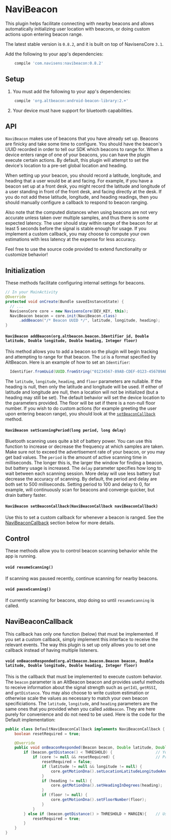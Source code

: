 # NaviBeacon

This plugin helps facilitate connecting with nearby beacons and allows automatically initializing user location with beacons, or doing custom actions upon entering beacon range.

The latest stable version is `0.8.2`, and it is built on top of NavisensCore `3.1`.

Add the following to your app's dependencies:

```gradle
    compile 'com.navisens:navibeacon:0.8.2'
```

## Setup

1. You must add the following to your app's dependencies:
```gradle
    compile 'org.altbeacon:android-beacon-library:2.+'
```
2. Your device must have support for bluetooth capabilities.

## API

`NaviBeacon` makes use of beacons that you have already set up. Beacons are finicky and take some time to configure. You should have the beacon's UUID recorded in order to tell our SDK which beacons to range for. When a device enters range of one of your beacons, you can have the plugin execute certain actions. By default, this plugin will attempt to set the device's location to a pre-set global location and heading.

When setting up your beacon, you should record a latitude, longitude, and heading that a user would be at and facing. For example, if you have a beacon set up at a front desk, you might record the latitude and longitude of a user standing in front of the front desk, and facing directly at the desk. If you do not add these latitude, longitude, and heading readings, then you should manually configure a callback to respond to beacon ranging.

Also note that the computed distances when using beacons are not very accurate unless taken over multiple samples, and thus there is some expected latency. The user should stay within range of the beacon for at least 5 seconds before the signal is stable enough for usage. If you implement a custom callback, you may choose to compute your own estimations with less latency at the expense for less accuracy.

Feel free to use the source code provided to extend functionality or customize behavior!

## Initialization

These methods facilitate configuring internal settings for beacons.

```java
// In your MainActivity
@Override
protected void onCreate(Bundle savedInstanceState) {
  // ...
  NavisensCore core = new NavisensCore(DEV_KEY, this);
  NaviBeacon beacon = core.init(NaviBeacon.class)
      .addBeacon("/* Beacon UUID */", latitude, longitude, heading);
}
```

#### `NaviBeacon addBeacon(org.altbeacon.beacon.Identifier id, Double latitude, Double longitude, Double heading, Integer floor)`

This method allows you to add a beacon so the plugin will begin tracking and attempting to range for that beacon. The `id` is a format specified by AltBeacon. Here is an example of how to set an `Identifier`:

```java
  Identifier.fromUuid(UUID.fromString("01234567-89AB-CDEF-0123-456789ABCDEF"))
```

The `latitude`, `longitude`, `heading`, and `floor` parameters are nullable. If the heading is null, then only the latitude and longitude will be used. If either of latitude and longitude are null, then a location will not be initialized (but a heading may still be set). The default behavior will set the device location to the parameters provided. The floor will be set if there is a non-null floor number. If you wish to do custom actions (for example greeting the user upon entering beacon range), you should look at the [`setBeaconCallback`](#navibeacon-setbeaconcallbacknavibeaconcallback-navibeaconcallback) method.

#### `NaviBeacon setScanningPeriod(long period, long delay)`

Bluetooth scanning uses quite a bit of battery power. You can use this function to increase or decrease the frequency at which samples are taken. Make sure not to exceed the advertisement rate of your beacon, or you may get bad values. The `period` is the amount of active scanning time in milliseconds. The longer this is, the larger the window for finding a beacon, but battery usage is increased. The `delay` parameter specifies how long to wait between each scanning session. More delay will use less battery but decrease the accuracy of scanning. By default, the period and delay are both set to 500 milliseconds. Setting period to 100 and delay to 0, for example, will continuously scan for beacons and converge quicker, but drain battery faster.

#### `NaviBeacon setBeaconCallback(NaviBeaconCallback naviBeaconCallback)`

Use this to set a custom callback for whenever a beacon is ranged. See the [NaviBeaconCallback](#navibeaconcallback) section below for more details.

## Control

These methods allow you to control beacon scanning behavior while the app is running.

#### `void resumeScanning()`

If scanning was paused recently, continue scanning for nearby beacons.

#### `void pauseScanning()`

If currently scanning for beacons, stop doing so until `resumeScanning` is called.

## NaviBeaconCallback

This callback has only one function (below) that must be implemented. If you set a custom callback, simply implement this interface to receive the relevant events. The way this plugin is set up only allows you to set one callback instead of having multiple listeners.

#### `void onBeaconResponded(org.altbeacon.beacon.Beacon beacon, Double latitude, Double longitude, Double heading, Integer floor)`

This is the callback that must be implemented to execute custom behavior. The `beacon` parameter is an AltBeacon beacon and provides useful methods to receive information about the signal strength such as `getId1`, `getRSSI`, and `getDistance`. You may also choose to write custom estimation or otherwise scale the values as necessary to match your own beacon specificiations. The `latitude`, `longitude`, and `heading` parameters are the same ones that you provided when you called `addBeacon`. They are here purely for convenience and do not need to be used. Here is the code for the Default implementation:

```java
public class DefaultNaviBeaconCallback implements NaviBeaconCallback {
    boolean resetRequired = true;

    @Override
    public void onBeaconResponded(Beacon beacon, Double latitude, Double longitude, Double heading, Integer floor) {
        if (beacon.getDistance() < THRESHOLD) {                   // You must be within THRESHOLD distance from beacon
            if (core != null && resetRequired) {                  // Prevent continuously setting of the device location
                resetRequired = false;
                if (latitude != null && longitude != null) {
                    core.getMotionDna().setLocationLatitudeLongitudeAndHeadingInDegrees(latitude, longitude, lastHeading);
                }
                if (heading != null) {
                    core.getMotionDna().setHeadingInDegrees(heading);
                }
                if (floor != null) {
                    core.getMotionDna().setFloorNumber(floor);
                }
            }
        } else if (beacon.getDistance() > THRESHOLD + MARGIN){    // User has left the beacon's margin
            resetRequired = true;
        }
    }
}
```
